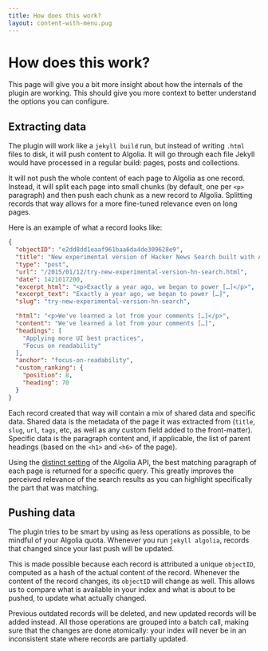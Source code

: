 ```yaml
---
title: How does this work?
layout: content-with-menu.pug
---
```


# How does this work?

This page will give you a bit more insight about how the internals of the plugin
are working. This should give you more context to better understand the options
you can configure.

## Extracting data

The plugin will work like a `jekyll build` run, but instead of writing `.html`
files to disk, it will push content to Algolia. It will go through each file
Jekyll would have processed in a regular build: pages, posts and collections.

It will not push the whole content of each page to Algolia as one record.
Instead, it will split each page into small chunks (by default, one per
`<p>` paragraph) and then push each chunk as a new record to Algolia. Splitting
records that way allows for a more fine-tuned relevance even on long pages.

Here is an example of what a record looks like:

```json
{
  "objectID": "e2dd8dd1eaaf961baa6da4de309628e9",
  "title": "New experimental version of Hacker News Search built with Algolia",
  "type": "post",
  "url": "/2015/01/12/try-new-experimental-version-hn-search.html",
  "date": 1421017200,
  "excerpt_html": "<p>Exactly a year ago, we began to power […]</p>",
  "excerpt_text": "Exactly a year ago, we began to power […]",
  "slug": "try-new-experimental-version-hn-search",

  "html": "<p>We've learned a lot from your comments […]</p>",
  "content": "We've learned a lot from your comments […]",
  "headings": [
    "Applying more UI best practices",
    "Focus on readability"
  ],
  "anchor": "focus-on-readability",
  "custom_ranking": {
    "position": 8,
    "heading": 70
  }
}
```

Each record created that way will contain a mix of shared data and specific
data. Shared data is the metadata of the page it was extracted from (`title`,
`slug`, `url`, `tags`, etc, as well as any custom field added to the
front-matter). Specific data is the paragraph content and, if applicable, the
list of parent headings (based on the `<h1>` and `<h6>` of the page).

Using the [distinct setting][1] of the Algolia API, the best matching
paragraph of each page is returned for a specific query. This greatly improves
the perceived relevance of the search results as you can highlight specifically
the part that was matching.

## Pushing data

The plugin tries to be smart by using as less operations as possible, to be
mindful of your Algolia quota. Whenever you run `jekyll algolia`, records
that changed since your last push will be updated.

This is made possible because each record is attributed a unique `objectID`,
computed as a hash of the actual content of the record. Whenever the content of
the record changes, its `objectID` will change as well. This allows us to
compare what is available in your index and what is about to be
pushed, to update what actually changed.

Previous outdated records will be deleted, and new updated records will be added
instead. All those operations are grouped into a batch call, making sure that
the changes are done atomically: your index will never be in an inconsistent
state where records are partially updated.

[1]: https://www.algolia.com/doc/guides/ranking/distinct/?language=ruby#distinct-to-index-large-records
